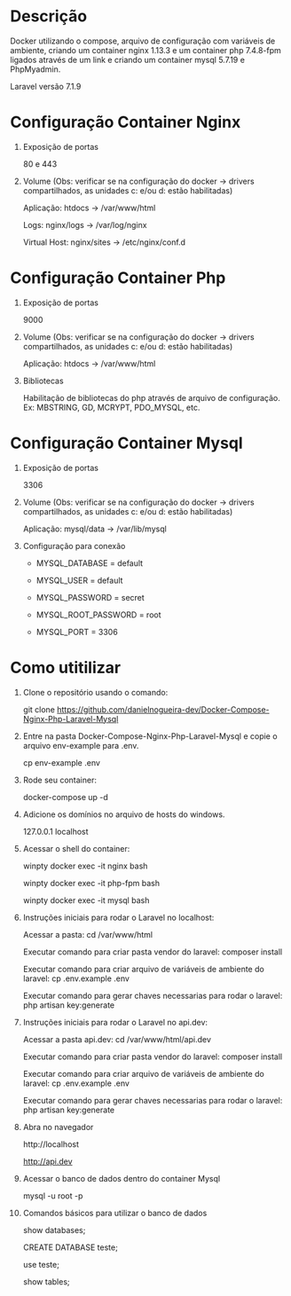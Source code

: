 # Descrição

Docker utilizando o compose, arquivo de configuração com variáveis de ambiente, criando um container nginx 1.13.3 e um container php 7.4.8-fpm ligados através de um link e criando um container mysql 5.7.19 e PhpMyadmin.

Laravel versão 7.1.9

# Configuração Container Nginx

1. Exposição de portas

	80 e 443

2. Volume (Obs: verificar se na configuração do docker -> drivers compartilhados, as unidades c: e/ou d: estão habilitadas)

	Aplicação: htdocs -> /var/www/html
	
	Logs: nginx/logs -> /var/log/nginx
	
	Virtual Host: nginx/sites -> /etc/nginx/conf.d
	

# Configuração Container Php

1. Exposição de portas

	9000

2. Volume (Obs: verificar se na configuração do docker -> drivers compartilhados, as unidades c: e/ou d: estão habilitadas)

	Aplicação: htdocs -> /var/www/html
	
3. Bibliotecas

	Habilitação de bibliotecas do php através de arquivo de configuração. Ex: MBSTRING, GD, MCRYPT, PDO_MYSQL, etc.
	
# Configuração Container Mysql

1. Exposição de portas

	3306

2. Volume (Obs: verificar se na configuração do docker -> drivers compartilhados, as unidades c: e/ou d: estão habilitadas)

	Aplicação: mysql/data -> /var/lib/mysql

3. Configuração para conexão

	- MYSQL_DATABASE      = default
	
    - MYSQL_USER          = default
	
    - MYSQL_PASSWORD      = secret
	
    - MYSQL_ROOT_PASSWORD = root
	
    - MYSQL_PORT          = 3306
	
# Como utitilizar

1. Clone o repositório usando o comando:

   git clone https://github.com/danielnogueira-dev/Docker-Compose-Nginx-Php-Laravel-Mysql

2. Entre na pasta Docker-Compose-Nginx-Php-Laravel-Mysql e copie o arquivo env-example para .env.

   cp env-example .env

3. Rode seu container:

   docker-compose up -d

4. Adicione os domínios no arquivo de hosts do windows.

   127.0.0.1 localhost

5. Acessar o shell do container:
    
	winpty docker exec -it nginx bash

	winpty docker exec -it php-fpm bash
	
	winpty docker exec -it mysql bash
   
6. Instruções iniciais para rodar o Laravel no localhost:

	Acessar a pasta: cd /var/www/html
	
	Executar comando para criar pasta vendor do laravel: composer install
	
	Executar comando para criar arquivo de variáveis de ambiente do laravel: cp .env.example .env
	
	Executar comando para gerar chaves necessarias para rodar o laravel: php artisan key:generate

7. Instruções iniciais para rodar o Laravel no api.dev:

	Acessar a pasta api.dev: cd /var/www/html/api.dev
	
	Executar comando para criar pasta vendor do laravel: composer install
	
	Executar comando para criar arquivo de variáveis de ambiente do laravel: cp .env.example .env
	
	Executar comando para gerar chaves necessarias para rodar o laravel: php artisan key:generate
	
8. Abra no navegador

   http://localhost

   http://api.dev

9. Acessar o banco de dados dentro do container Mysql

	mysql -u root -p

10. Comandos básicos para utilizar o banco de dados

	show databases;

	CREATE DATABASE teste;
	
	use teste;
	
	show tables;
